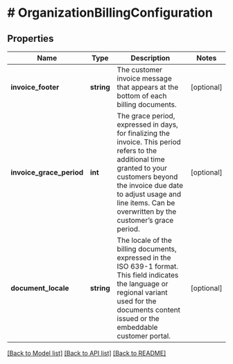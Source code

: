 # # OrganizationBillingConfiguration

## Properties

Name | Type | Description | Notes
------------ | ------------- | ------------- | -------------
**invoice_footer** | **string** | The customer invoice message that appears at the bottom of each billing documents. | [optional]
**invoice_grace_period** | **int** | The grace period, expressed in days, for finalizing the invoice. This period refers to the additional time granted to your customers beyond the invoice due date to adjust usage and line items. Can be overwritten by the customer’s grace period. | [optional]
**document_locale** | **string** | The locale of the billing documents, expressed in the ISO 639-1 format. This field indicates the language or regional variant used for the documents content issued or the embeddable customer portal. | [optional]

[[Back to Model list]](../../README.md#models) [[Back to API list]](../../README.md#endpoints) [[Back to README]](../../README.md)
